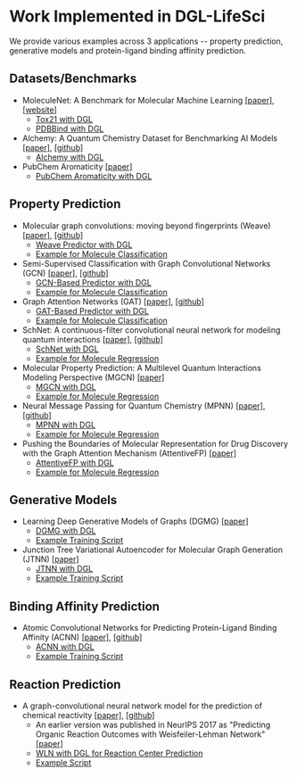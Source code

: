 # Work Implemented in DGL-LifeSci

We provide various examples across 3 applications -- property prediction, generative models and protein-ligand binding affinity prediction.

## Datasets/Benchmarks

- MoleculeNet: A Benchmark for Molecular Machine Learning [[paper]](https://arxiv.org/abs/1703.00564), [[website]](http://moleculenet.ai/)
    - [Tox21 with DGL](../python/dgllife/data/tox21.py)
    - [PDBBind with DGL](../python/dgllife/data/pdbbind.py)
- Alchemy: A Quantum Chemistry Dataset for Benchmarking AI Models [[paper]](https://arxiv.org/abs/1906.09427), [[github]](https://github.com/tencent-alchemy/Alchemy)
    - [Alchemy with DGL](../python/dgllife/data/alchemy.py)
- PubChem Aromaticity [[paper]](https://pubs.acs.org/doi/10.1021/acs.jmedchem.9b00959)
    - [PubChem Aromaticity with DGL](../python/dgllife/data/pubchem_aromaticity.py)

## Property Prediction

- Molecular graph convolutions: moving beyond fingerprints (Weave) [[paper]](https://arxiv.org/abs/1603.00856), [[github]](https://github.com/deepchem/deepchem)
    - [Weave Predictor with DGL](../python/dgllife/model/model_zoo/weave_predictor.py)
    - [Example for Molecule Classification](property_prediction/moleculenet/classification.py)
- Semi-Supervised Classification with Graph Convolutional Networks (GCN) [[paper]](https://arxiv.org/abs/1609.02907), [[github]](https://github.com/tkipf/gcn)
    - [GCN-Based Predictor with DGL](../python/dgllife/model/model_zoo/gcn_predictor.py)
    - [Example for Molecule Classification](property_prediction/moleculenet/classification.py)
- Graph Attention Networks (GAT) [[paper]](https://arxiv.org/abs/1710.10903), [[github]](https://github.com/PetarV-/GAT)
    - [GAT-Based Predictor with DGL](../python/dgllife/model/model_zoo/gat_predictor.py)
    - [Example for Molecule Classification](property_prediction/moleculenet/classification.py)
- SchNet: A continuous-filter convolutional neural network for modeling quantum interactions [[paper]](https://arxiv.org/abs/1706.08566), [[github]](https://github.com/atomistic-machine-learning/SchNet)
    - [SchNet with DGL](../python/dgllife/model/model_zoo/schnet_predictor.py)
    - [Example for Molecule Regression](property_prediction/pubchem_aromaticity/regression.py)
- Molecular Property Prediction: A Multilevel Quantum Interactions Modeling Perspective (MGCN) [[paper]](https://arxiv.org/abs/1906.11081)
    - [MGCN with DGL](../python/dgllife/model/model_zoo/mgcn_predictor.py)
    - [Example for Molecule Regression](property_prediction/pubchem_aromaticity/regression.py)
- Neural Message Passing for Quantum Chemistry (MPNN) [[paper]](https://arxiv.org/abs/1704.01212), [[github]](https://github.com/brain-research/mpnn)
    - [MPNN with DGL](../python/dgllife/model/model_zoo/mpnn_predictor.py)
    - [Example for Molecule Regression](property_prediction/pubchem_aromaticity/regression.py)
- Pushing the Boundaries of Molecular Representation for Drug Discovery with the Graph Attention Mechanism (AttentiveFP) [[paper]](https://pubs.acs.org/doi/abs/10.1021/acs.jmedchem.9b00959)
    - [AttentiveFP with DGL](../python/dgllife/model/model_zoo/attentivefp_predictor.py)
    - [Example for Molecule Regression](property_prediction/pubchem_aromaticity/main.py)

## Generative Models

- Learning Deep Generative Models of Graphs (DGMG) [[paper]](https://arxiv.org/abs/1803.03324)
    - [DGMG with DGL](../python/dgllife/model/model_zoo/dgmg.py)
    - [Example Training Script](generative_models/dgmg)
- Junction Tree Variational Autoencoder for Molecular Graph Generation (JTNN) [[paper]](https://arxiv.org/abs/1802.04364)
    - [JTNN with DGL](../python/dgllife/model/model_zoo/jtnn)
    - [Example Training Script](generative_models/jtnn)

## Binding Affinity Prediction

- Atomic Convolutional Networks for Predicting Protein-Ligand Binding Affinity (ACNN) [[paper]](https://arxiv.org/abs/1703.10603), [[github]](https://github.com/deepchem/deepchem/tree/master/contrib/atomicconv)
    - [ACNN with DGL](../python/dgllife/model/model_zoo/acnn.py)
    - [Example Training Script](binding_affinity_prediction)

## Reaction Prediction
- A graph-convolutional neural network model for the prediction of chemical reactivity [[paper]](https://pubs.rsc.org/en/content/articlelanding/2019/sc/c8sc04228d#!divAbstract), [[github]](https://github.com/connorcoley/rexgen_direct)
    - An earlier version was published in NeurIPS 2017 as "Predicting Organic Reaction Outcomes with Weisfeiler-Lehman Network" [[paper]](https://arxiv.org/abs/1709.04555)
    - [WLN with DGL for Reaction Center Prediction](../python/dgllife/model/model_zoo/wln_reaction_center.py)
    - [Example Script](reaction_prediction/rexgen_direct)
